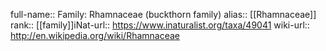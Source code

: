 

full-name:: Family: Rhamnaceae (buckthorn family)
alias:: [[Rhamnaceae]]
rank:: [[family]]iNat-url:: https://www.inaturalist.org/taxa/49041
wiki-url:: http://en.wikipedia.org/wiki/Rhamnaceae